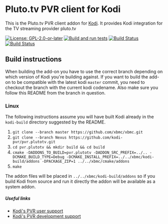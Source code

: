 # Pluto.tv PVR client for Kodi

This is the Pluto.tv PVR client addon for [Kodi](https://kodi.tv). It provides Kodi integration for the TV streaming provider pluto.tv

[![License: GPL-2.0-or-later](https://img.shields.io/badge/License-GPL%20v2+-blue.svg)](LICENSE.md)
[![Build and run tests](https://github.com/kodi-pvr/pvr.plutotv/actions/workflows/build.yml/badge.svg?branch=Piers)](https://github.com/kodi-pvr/pvr.plutotv/actions/workflows/build.yml)
[![Build Status](https://dev.azure.com/teamkodi/kodi-pvr/_apis/build/status/kodi-pvr.pvr.plutotv?branchName=Piers)](https://dev.azure.com/teamkodi/kodi-pvr/_build/latest?definitionId=81&branchName=Piers)
[![Build Status](https://jenkins.kodi.tv/view/Addons/job/kodi-pvr/job/pvr.plutotv/job/Piers/badge/icon)](https://jenkins.kodi.tv/blue/organizations/jenkins/kodi-pvr%2Fpvr.plutotv/branches/)

## Build instructions

When building the add-on you have to use the correct branch depending on which version of Kodi you're building against.
If you want to build the add-on to be compatible with the latest kodi `master` commit, you need to checkout the branch with the current kodi codename.
Also make sure you follow this README from the branch in question.

### Linux

The following instructions assume you will have built Kodi already in the `kodi-build` directory
suggested by the README.

1. `git clone --branch master https://github.com/xbmc/xbmc.git`
2. `git clone --branch Nexus https://github.com/kodi-pvr/pvr.plutotv.git`
3. `cd pvr.plutotv && mkdir build && cd build`
4. `cmake -DADDONS_TO_BUILD=pvr.plutotv -DADDON_SRC_PREFIX=../.. -DCMAKE_BUILD_TYPE=Debug -DCMAKE_INSTALL_PREFIX=../../xbmc/kodi-build/addons -DPACKAGE_ZIP=1 ../../xbmc/cmake/addons`
5. `make`

The addon files will be placed in `../../xbmc/kodi-build/addons` so if you build Kodi from source and run it directly 
the addon will be available as a system addon.

##### Useful links

* [Kodi's PVR user support](https://forum.kodi.tv/forumdisplay.php?fid=167)
* [Kodi's PVR development support](https://forum.kodi.tv/forumdisplay.php?fid=136)
